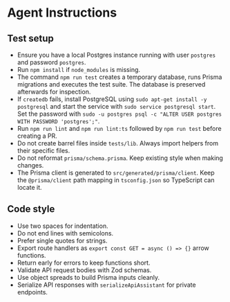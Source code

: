 # Agent Instructions

## Test setup

- Ensure you have a local Postgres instance running with user `postgres` and password `postgres`.
- Run `npm install` if `node_modules` is missing.
- The command `npm run test` creates a temporary database, runs Prisma migrations and executes the test suite. The database is preserved afterwards for inspection.
- If `createdb` fails, install PostgreSQL using `sudo apt-get install -y postgresql` and start the service with `sudo service postgresql start`. Set the password with `sudo -u postgres psql -c "ALTER USER postgres WITH PASSWORD 'postgres';"`.
- Run `npm run lint` and `npm run lint:ts` followed by `npm run test` before creating a PR.
- Do not create barrel files inside `tests/lib`. Always import helpers from their specific files.
- Do not reformat `prisma/schema.prisma`. Keep existing style when making changes.
- The Prisma client is generated to `src/generated/prisma/client`. Keep the `@prisma/client` path mapping in `tsconfig.json` so TypeScript can locate it.

## Code style

- Use two spaces for indentation.
- Do not end lines with semicolons.
- Prefer single quotes for strings.
- Export route handlers as `export const GET = async () => {}` arrow functions.
- Return early for errors to keep functions short.
- Validate API request bodies with Zod schemas.
- Use object spreads to build Prisma inputs cleanly.
- Serialize API responses with `serializeApiAssistant` for private endpoints.
